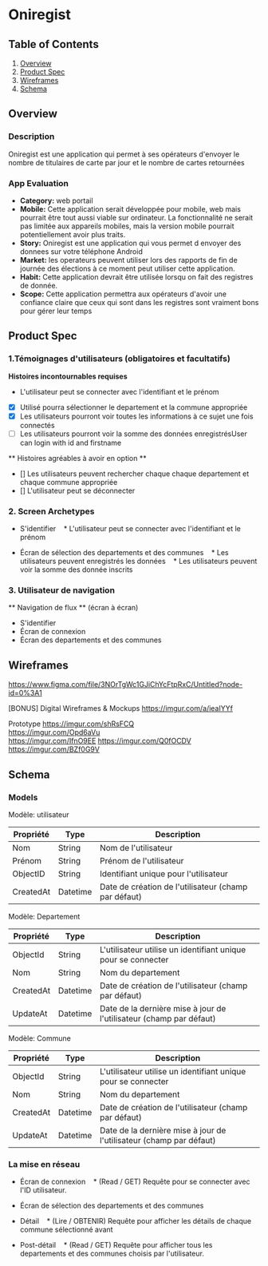 # Oniregist

## Table of Contents
1. [Overview](#Overview)
2. [Product Spec](#Product-Spec)
3. [Wireframes](#Wireframes)
4. [Schema](#Schema)

## Overview
### Description
 Oniregist est une application qui permet à ses opérateurs d'envoyer le nombre de titulaires de carte par jour et le nombre de cartes retournées

### App Evaluation
- **Category:** web portail 
- **Mobile:** Cette application serait développée pour mobile, web mais pourrait être tout aussi viable sur ordinateur.
La fonctionnalité ne serait pas limitée aux appareils mobiles, mais la version mobile pourrait potentiellement avoir plus
traits.
- **Story:** Oniregist est une application qui vous permet d envoyer des donnees sur votre téléphone Android 
- **Market:** les operateurs peuvent utiliser lors des rapports de fin de journée des élections à ce moment peut utiliser cette application.
- **Habit:** Cette application devrait être utilisée lorsqu on fait des registres de donnée.
- **Scope:** Cette application permettra aux opérateurs d'avoir une confiance claire que ceux qui sont dans les registres sont vraiment bons pour gérer leur temps

## Product Spec
### 1.Témoignages d'utilisateurs (obligatoires et facultatifs)

**Histoires incontournables requises**

- L'utilisateur peut se connecter avec l'identifiant et le prénom
- [x] Utilisé pourra sélectionner le departement et la commune appropriée
- [x] Les utilisateurs pourront voir toutes les informations à ce sujet une fois connectés
- [ ] Les utilisateurs pourront voir la somme des données enregistrésUser can login with id and firstname

** Histoires agréables à avoir en option **

- [] Les utilisateurs peuvent rechercher chaque chaque departement 
     et chaque commune appropriée
- [] L'utilisateur peut se déconnecter

### 2. Screen Archetypes

* S'identifier
   * L'utilisateur peut se connecter avec l'identifiant et le prénom

* Écran de sélection des departements et des communes
   * Les utilisateurs peuvent enregistrés les données
   * Les utilisateurs peuvent voir la somme des donnée inscrits

### 3. Utilisateur de navigation

** Navigation de flux ** (écran à écran)
* S'identifier
* Écran de connexion
* Écran des departements et des communes

## Wireframes

https://www.figma.com/file/3NOrTgWc1GJiChYcFtpRxC/Untitled?node-id=0%3A1 </br>


[BONUS] Digital Wireframes & Mockups 
https://imgur.com/a/ieaIYYf

Prototype
https://imgur.com/shRsFCQ </br>
https://imgur.com/Opd6aVu</br>
https://imgur.com/IfnO9EE
https://imgur.com/Q0fOCDV</br>
https://imgur.com/BZf0G9V
## Schema 

### Models
Modèle: utilisateur

| Propriété | Type | Description |
| -------- | -------- | ---------|
| Nom | String | Nom de l'utilisateur |
| Prénom | String | Prénom de l'utilisateur |
| ObjectID | String | Identifiant unique pour l'utilisateur |
| CreatedAt | Datetime | Date de création de l'utilisateur (champ par défaut) |

Modèle: Departement

| Propriété | Type | Description |
| -------- | -------- | ----------------------------------- |
| ObjectId | String | L'utilisateur utilise un identifiant unique pour se connecter | |
| Nom | String | Nom du departement |
| CreatedAt | Datetime | Date de création de l'utilisateur (champ par défaut) |
| UpdateAt | Datetime | Date de la dernière mise à jour de l'utilisateur (champ par défaut) |


Modèle: Commune

| Propriété | Type | Description |
| -------- | -------- | ----------------------------------- |
| ObjectId | String | L'utilisateur utilise un identifiant unique pour se connecter | |
| Nom | String | Nom du departement |
| CreatedAt | Datetime | Date de création de l'utilisateur (champ par défaut) |
| UpdateAt | Datetime | Date de la dernière mise à jour de l'utilisateur (champ par défaut) |

### La mise en réseau

* Écran de connexion
   * (Read / GET) Requête pour se connecter avec l'ID utilisateur.

* Écran de sélection des departements et des communes
 

* Détail
   * (Lire / OBTENIR) Requête pour afficher les détails de chaque commune sélectionné avant  
* Post-détail
   * (Read / GET) Requête pour afficher tous les departements et des communes choisis par l'utilisateur.





